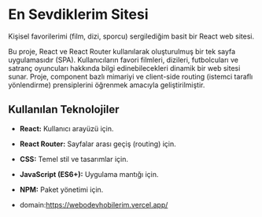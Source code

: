 # En Sevdiklerim Sitesi

Kişisel favorilerimi (film, dizi, sporcu) sergilediğim basit bir React web sitesi.

Bu proje, React ve React Router kullanılarak oluşturulmuş bir tek sayfa uygulamasıdır (SPA). Kullanıcıların favori filmleri, dizileri, futbolcuları ve satranç oyuncuları hakkında bilgi edinebilecekleri dinamik bir web sitesi sunar. Proje, component bazlı mimariyi ve client-side routing (istemci taraflı yönlendirme) prensiplerini öğrenmek amacıyla geliştirilmiştir.
## Kullanılan Teknolojiler

*   **React:** Kullanıcı arayüzü için.
*   **React Router:** Sayfalar arası geçiş (routing) için.
*   **CSS:** Temel stil ve tasarımlar için.
*   **JavaScript (ES6+):** Uygulama mantığı için.
*   **NPM:** Paket yönetimi için.

*   domain:https://webodevhobilerim.vercel.app/
